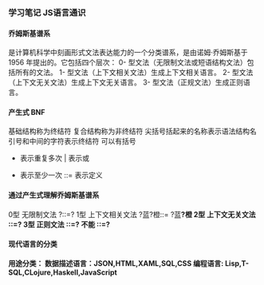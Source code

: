 ### 学习笔记  JS语言通识

#### 乔姆斯基谱系
是计算机科学中刻画形式文法表达能力的一个分类谱系，是由诺姆·乔姆斯基于 1956 年提出的。它包括四个层次：
0- 型文法（无限制文法或短语结构文法）包括所有的文法。
1- 型文法（上下文相关文法）生成上下文相关语言。
2- 型文法（上下文无关文法）生成上下文无关语言。
3- 型文法（正规文法）生成正则语言。

#### 产生式 BNF
基础结构称为终结符
复合结构称为非终结符
尖括号括起来的名称表示语法结构名
引号和中间的字符表示终结符
可以有括号
* 表示重复多次
| 表示或
+ 表示至少一次
::= 表示定义

#### 通过产生式理解乔姆斯基谱系
0型    无限制文法           ?::=?
1型    上下文相关文法       ?蓝<A>?橙::= ?蓝<B>?橙
2型    上下文无关文法	    <A>::=?
3型    正则文法             <A>::=<A>?
	不能 <A>::=?<A>
	
#### 现代语言的分类
用途分类：
	数据描述语言：JSON,HTML,XAML,SQL,CSS
	编程语言: Lisp,T-SQL,CLojure,Haskell,JavaScript
